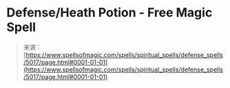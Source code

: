 <!--yml
category: 未分类
date: 2024-06-12 18:39:00
-->

# Defense/Heath Potion - Free Magic Spell

> 来源：[https://www.spellsofmagic.com/spells/spiritual_spells/defense_spells/5017/page.html#0001-01-01](https://www.spellsofmagic.com/spells/spiritual_spells/defense_spells/5017/page.html#0001-01-01)